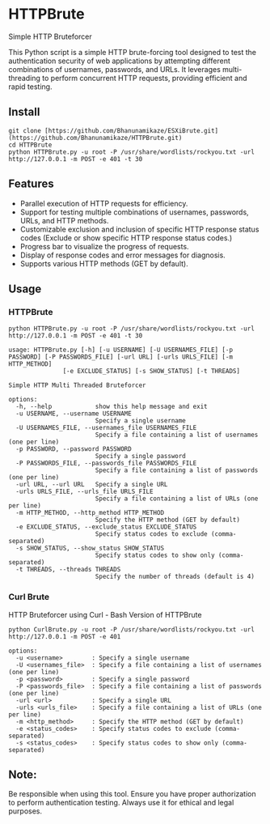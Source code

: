 # HTTPBrute
Simple HTTP Bruteforcer

This Python script is a simple HTTP brute-forcing tool designed to test the authentication security of web applications by attempting different combinations of usernames, passwords, and URLs. It leverages multi-threading to perform concurrent HTTP requests, providing efficient and rapid testing.


## Install

```
git clone [https://github.com/Bhanunamikaze/ESXiBrute.git](https://github.com/Bhanunamikaze/HTTPBrute.git)
cd HTTPBrute
python HTTPBrute.py -u root -P /usr/share/wordlists/rockyou.txt -url http://127.0.0.1 -m POST -e 401 -t 30
```

## Features
- Parallel execution of HTTP requests for efficiency.
- Support for testing multiple combinations of usernames, passwords, URLs, and HTTP methods.
- Customizable exclusion and inclusion of specific HTTP response status codes (Exclude or show specific HTTP response status codes.)
- Progress bar to visualize the progress of requests.
- Display of response codes and error messages for diagnosis.
- Supports various HTTP methods (GET by default).

## Usage

### HTTPBrute
```
python HTTPBrute.py -u root -P /usr/share/wordlists/rockyou.txt -url http://127.0.0.1 -m POST -e 401 -t 30

usage: HTTPBrute.py [-h] [-u USERNAME] [-U USERNAMES_FILE] [-p PASSWORD] [-P PASSWORDS_FILE] [-url URL] [-urls URLS_FILE] [-m HTTP_METHOD]
               [-e EXCLUDE_STATUS] [-s SHOW_STATUS] [-t THREADS]

Simple HTTP Multi Threaded Bruteforcer

options:
  -h, --help            show this help message and exit
  -u USERNAME, --username USERNAME
                        Specify a single username
  -U USERNAMES_FILE, --usernames_file USERNAMES_FILE
                        Specify a file containing a list of usernames (one per line)
  -p PASSWORD, --password PASSWORD
                        Specify a single password
  -P PASSWORDS_FILE, --passwords_file PASSWORDS_FILE
                        Specify a file containing a list of passwords (one per line)
  -url URL, --url URL   Specify a single URL
  -urls URLS_FILE, --urls_file URLS_FILE
                        Specify a file containing a list of URLs (one per line)
  -m HTTP_METHOD, --http_method HTTP_METHOD
                        Specify the HTTP method (GET by default)
  -e EXCLUDE_STATUS, --exclude_status EXCLUDE_STATUS
                        Specify status codes to exclude (comma-separated)
  -s SHOW_STATUS, --show_status SHOW_STATUS
                        Specify status codes to show only (comma-separated)
  -t THREADS, --threads THREADS
                        Specify the number of threads (default is 4)

```

### Curl Brute
HTTP Bruteforcer using Curl - Bash Version of HTTPBrute
```
python CurlBrute.py -u root -P /usr/share/wordlists/rockyou.txt -url http://127.0.0.1 -m POST -e 401

options:
  -u <username>        : Specify a single username
  -U <usernames_file>  : Specify a file containing a list of usernames (one per line)
  -p <password>        : Specify a single password
  -P <passwords_file>  : Specify a file containing a list of passwords (one per line)
  -url <url>           : Specify a single URL
  -urls <urls_file>    : Specify a file containing a list of URLs (one per line)
  -m <http_method>     : Specify the HTTP method (GET by default)
  -e <status_codes>    : Specify status codes to exclude (comma-separated)
  -s <status_codes>    : Specify status codes to show only (comma-separated)

```

## Note:
Be responsible when using this tool. Ensure you have proper authorization to perform authentication testing.
Always use it for ethical and legal purposes.
